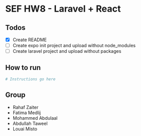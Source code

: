 # SEF HW8 - Laravel + React

## Todos
- [x] Create README
- [ ] Create expo init project and upload without node_modules
- [ ] Create laravel project and upload without packages

## How to run
``` sh
# Instructions go here

```

## Group
- Rahaf Zaiter
- Fatima Medlij
- Mohammed Abdulaal
- Abdullah Taweel
- Louai Misto
